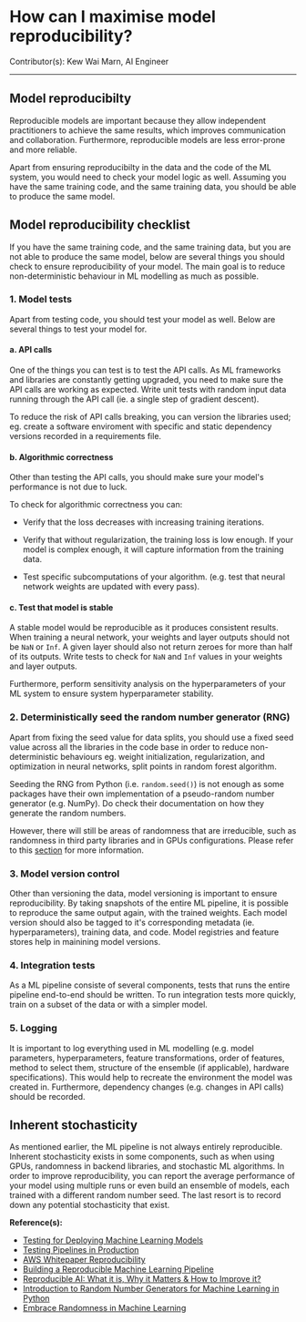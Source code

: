 # How can I maximise model reproducibility?

Contributor(s): Kew Wai Marn, AI Engineer

---

## Model reproducibilty

Reproducible models are important because they allow independent practitioners to
achieve the same results, which improves communication and collaboration. Furthermore,
reproducible models are less error-prone and more reliable.

Apart from ensuring reproducibilty in the data and the code of the ML system,
you would need to check your model logic as well. Assuming you have the same training
code, and the same training data, you should be able to produce the same model.

## Model reproducibility checklist

If you have the same training code, and the same training data, but you are
not able to produce the same model, below are several things you should check to
ensure reproducibility of your model. The main goal is to reduce
non-deterministic behaviour in ML modelling as much as possible.

### 1. Model tests

Apart from testing code, you should test your model as well. Below are several
things to test your model for.

#### a. API calls

One of the things you can test is to test the API calls. As ML frameworks and
libraries are constantly getting upgraded, you need to make sure the API calls
are working as expected. Write unit tests with random input data running
through the API call (ie. a single step of gradient descent).

To reduce the risk of API calls breaking, you can version the libraries used; eg.
create a software enviroment with specific and static dependency versions
recorded in a requirements file.

#### b. Algorithmic correctness

Other than testing the API calls, you should make sure your model's performance
is not due to luck.

To check for algorithmic correctness you can:

- Verify that the loss decreases with increasing training iterations.

- Verify that without regularization, the training loss is low enough. If your
model is complex enough, it will capture information from the training data.

- Test specific subcomputations of your algorithm. (e.g. test that neural network
weights are updated with every pass).

#### c. Test that model is stable

A stable model would be reproducible as it produces consistent results. When training
a neural network, your weights and layer outputs should not be
`NaN` or `Inf`. A given layer should also not return zeroes for more than half
of its outputs. Write tests to check for `NaN` and `Inf` values in your weights
and layer outputs.

Furthermore, perform sensitivity analysis on the hyperparameters of your ML system
to ensure system hyperparameter stability.

### 2. Deterministically seed the random number generator (RNG)

Apart from fixing the seed value for data splits, you should use a fixed seed
value across all the libraries in the code base in order to reduce
non-deterministic behaviours eg. weight initialization, regularization, and
optimization in neural networks, split points in random forest algorithm.

Seeding the RNG from Python (i.e. `random.seed()`) is not enough as some
packages have their own implementation of a pseudo-random number generator
(e.g. NumPy). Do check their documentation on how they generate the random numbers.

However, there will still be areas of randomness that are irreducible, such as
randomness in third party libraries and in GPUs configurations. Please refer to this
[section](#inherent-stochasticity) for more information.

### 3. Model version control

Other than versioning the data, model versioning is important to ensure
reproducibility. By taking snapshots of the entire ML pipeline, it is possible
to reproduce the same output again, with the trained weights. Each model version
should also be tagged to it's corresponding metadata (ie. hyperparameters),
training data, and code. Model registries and feature stores help in mainining
model versions.

### 4. Integration tests

As a ML pipeline consiste of several components, tests that runs the entire
pipeline end-to-end should be written. To run integration tests more quickly, train on
a subset of the data or with a simpler model.

### 5. Logging

It is important to log everything used in ML modelling (e.g. model parameters,
hyperparameters, feature transformations, order of features, method to select
them, structure of the ensemble (if applicable), hardware specifications). This 
would help to recreate the environment the model was created in. Furthermore, 
dependency changes (e.g. changes in API calls) should be recorded.

## Inherent stochasticity

As mentioned earlier, the ML pipeline is not always entirely reproducible. Inherent 
stochasticity exists in some components, such as when using GPUs, randomness in backend
libraries, and stochastic ML algorithms. In order to improve reproducibility,
you can report the average performance of your model using multiple runs or even
build an ensemble of models, each trained with a different random number seed.
The last resort is to record down any potential stochasticity that exist.

__Reference(s):__

- [Testing for Deploying Machine Learning Models](https://developers.google.com/machine-learning/testing-debugging/pipeline/deploying)
- [Testing Pipelines in Production](https://developers.google.com/machine-learning/testing-debugging/pipeline/production)
- [AWS Whitepaper Reproducibility](https://docs.aws.amazon.com/whitepapers/latest/ml-best-practices-healthcare-life-sciences/reproducibility.html)
- [Building a Reproducible Machine Learning Pipeline](https://arxiv.org/pdf/1810.04570.pdf)
- [Reproducible AI: What it is, Why it Matters & How to Improve it?](https://research.aimultiple.com/reproducible-ai/)
- [Introduction to Random Number Generators for Machine Learning in Python](https://machinelearningmastery.com/introduction-to-random-number-generators-for-machine-learning/)
- [Embrace Randomness in Machine Learning](https://machinelearningmastery.com/randomness-in-machine-learning/)
